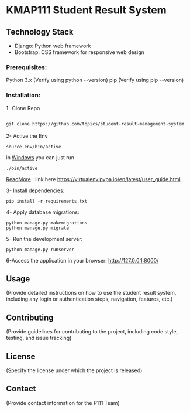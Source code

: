 # KMAP111 Student Result System
## Technology Stack

- Django: Python web framework
- Bootstrap: CSS framework for responsive web design


### Prerequisites:

Python 3.x (Verify using python --version)
pip (Verify using pip --version)

### Installation:
1- Clone Repo

<code>
git clone https://github.com/topics/student-result-management-system
</code>

<br>
2- Active the Env

```
source env/bin/active
```
  in [Windows](https://virtualenv.pypa.io/en/latest/user_guide.html) you can just run

```
./bin/active
```

[ReadMore]( https://virtualenv.pypa.io/en/latest/user_guide.html) : link here <a hafr>https://virtualenv.pypa.io/en/latest/user_guide.html</a>


3- Install dependencies:

```
pip install -r requirements.txt
```

4- Apply database migrations:

```
python manage.py makemigrations
python manage.py migrate
```
5- Run the development server:

```
python manage.py runserver
```
6-Access the application in your browser: http://127.0.0.1:8000/

## Usage

(Provide detailed instructions on how to use the student result system, including any login or authentication steps, navigation, features, etc.)

## Contributing

(Provide guidelines for contributing to the project, including code style, testing, and issue tracking)

## License

(Specify the license under which the project is released)

## Contact

(Provide contact information for the P111 Team)